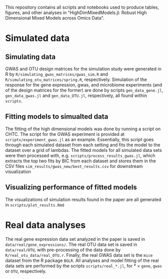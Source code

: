 This repository contains all scripts and notebooks used to produce tables, figures, and other analyses in "HighDimMixedModels.jl: Robust High Dimensional Mixed Models across Omics Data".


# Simulated data

## Simulating data

GWAS and OTU design matrices for the simulation study were generated in R by `R/simulating_gwas_matrices/gwas_sim.R` and `R/simulating_otu_matrices/spring.R`, respectively. Simulation of the response for the gene expression, gwas, and microbiome experiments (and of the design matrices for the former) are done by scripts `gen_data_gene.jl`, `gen_data_gwas.jl` and `gen_data_OTU.jl`, respectively, all found within `scripts`.  

## Fitting models to simualted data
The fitting of the high dimensional models was done by running a script on CHTC. The script for the GWAS experiment is provided at `scripts/experiment_gwas.jl` as an example. Essentially, this script goes through each simulated dataset from each setting and fits the model to the dataset over a grid of lambdas. The fitted models for all simulated data sets were then processed with, e.g. `scripts/process_results_gwas.jl`, which extracts the top two fits by BIC from each dataset and stores them in the CSV files `sim_results/gwas_new/best_results.csv` for downstream visualization

## Visualizing performance of fitted models

The visualizations of simulation results found in the paper are all generated in `scripts/plot_results.Rmd`

# Real data analyses

The real gene expression data set analyzed in the paper is saved in `data/real/gene_expressions/`. The real OTU data set is saved in `data/real/OTU`, with pre-processing of the data done by `R/real_otu_data/real_OTU.r`.  Finally, the real GWAS data set is the `mice` dataset from the R package `BGLR`. All analyses and model fitting of the real data sets are performed by the scripts `scripts/real_*.jl`, for * = `gene`, `gwas` or `OTU`, respectively.